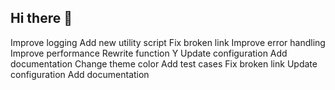 ## Hi there 👋

<!--
**emanton98034/emanton98034** is a ✨ _special_ ✨ repository because its `README.md` (this file) appears on your GitHub profile.

Here are some ideas to get you started:

- 🔭 I’m currently working on ...
- 🌱 I’m currently learning ...
- 👯 I’m looking to collaborate on ...
- 🤔 I’m looking for help with ...
- 💬 Ask me about ...
- 📫 How to reach me: ...
- 😄 Pronouns: ...
- ⚡ Fun fact: ...
-->
Improve logging
Add new utility script
Fix broken link
Improve error handling
Improve performance
Rewrite function Y
Update configuration
Add documentation
Change theme color
Add test cases
Fix broken link
Update configuration
Add documentation
